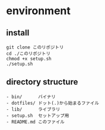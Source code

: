 # environment

## install

```
git clone このリポジトリ
cd ./このリポジトリ
chmod +x setup.sh
./setup.sh
```

## directory structure
```
- bin/      バイナリ
- dotfiles/ ドット(.)から始まるファイル
- lib/      ライブラリ
- setup.sh  セットアップ用
- README.md このファイル
```


